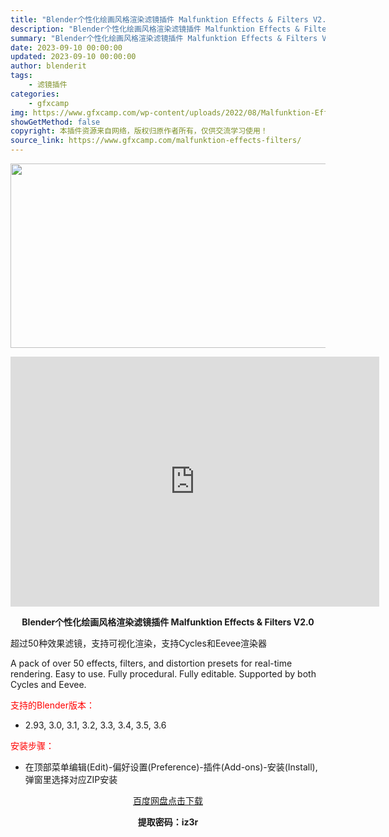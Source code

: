 ```yaml
---
title: "Blender个性化绘画风格渲染滤镜插件 Malfunktion Effects & Filters V2.0"
description: "Blender个性化绘画风格渲染滤镜插件 Malfunktion Effects & Filters V2.0 超过50种效果滤镜，支持可视化渲染，支持Cycles和Eevee渲染器 A pa..."
summary: "Blender个性化绘画风格渲染滤镜插件 Malfunktion Effects & Filters V2.0 超过50种效果滤镜，支持可视化渲染，支持Cycles和Eevee渲染器 A pa..."
date: 2023-09-10 00:00:00
updated: 2023-09-10 00:00:00
author: blenderit
tags: 
    - 滤镜插件
categories:
    - gfxcamp
img: https://www.gfxcamp.com/wp-content/uploads/2022/08/Malfunktion-Effects-Filters.jpg
showGetMethod: false
copyright: 本插件资源来自网络，版权归原作者所有，仅供交流学习使用！
source_link: https://www.gfxcamp.com/malfunktion-effects-filters/
---
```

<div><p><img decoding="async" class="aligncenter size-full wp-image-105824" src="https://www.gfxcamp.com/wp-content/uploads/2022/08/Malfunktion-Effects-Filters.jpg" data-src="https://www.gfxcamp.com/wp-content/uploads/2022/08/Malfunktion-Effects-Filters.jpg" alt="" width="590" height="295" data-srcset="https://www.gfxcamp.com/wp-content/uploads/2022/08/Malfunktion-Effects-Filters.jpg 590w, https://www.gfxcamp.com/wp-content/uploads/2022/08/Malfunktion-Effects-Filters-150x75.jpg 150w" data-sizes="(max-width: 590px) 100vw, 590px"></p><p style="text-align: center;"><iframe loading="lazy" src="https://player.youku.com/embed/XNTg5MTczMjkwMA==" width="590" height="400" frameborder="0" allowfullscreen="allowfullscreen" data-mce-fragment="1"></iframe></p><p style="text-align: center;"><strong>Blender个性化绘画风格渲染滤镜插件 Malfunktion Effects &amp; Filters V2.0</strong></p><p>超过50种效果滤镜，支持可视化渲染，支持Cycles和Eevee渲染器</p><p>A pack of over 50 effects, filters, and distortion presets for real-time rendering. Easy to use. Fully procedural. Fully editable. Supported by both Cycles and Eevee.</p><p style="text-align: left;"><span style="color: #ff0000;">支持的Blender版本：</span></p><ul>
<li style="text-align: left;">2.93, 3.0, 3.1, 3.2, 3.3, 3.4, 3.5, 3.6</li>
</ul><p style="text-align: left;"><span style="color: #ff0000;">安装步骤：</span></p><ul>
<li>在顶部菜单编辑(Edit)-偏好设置(Preference)-插件(Add-ons)-安装(Install),弹窗里选择对应ZIP安装</li>
</ul><p style="text-align: center;"><a class="maxbutton-3 maxbutton maxbutton-baidu" target="_blank" rel="noopener" href="https://pan.baidu.com/s/19i-Qgy8Q_8SyBMHyTyclLQ?pwd=iz3r"><span class="mb-text">百度网盘点击下载</span></a></p><p style="text-align: center;"><strong>提取密码：iz3r</strong></p></div>